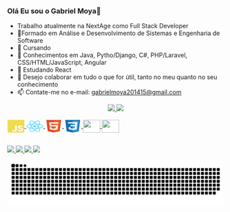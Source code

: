 ### Olá Eu sou o Gabriel Moya👋
- Trabalho atualmente na NextAge como Full Stack Developer
- 🏅Formado em Análise e Desenvolvimento de Sistemas e Engenharia de Software
- 📖 Cursando 
- 🏅 Conhecimentos em Java, Pytho/Django, C#, PHP/Laravel, CSS/HTML/JavaScript, Angular
- 🌱 Estudando React
- 👯 Desejo colaborar em tudo o que for útil, tanto no meu quanto no seu conhecimento
- 📫 Contate-me no e-mail: gabrielmoya201415@gmail.com

<div align="center">
  <a href="https://github.com/GabrielMoyaNascimento">
  <img height="180em" src="https://github-readme-stats.vercel.app/api?username=GabrielMoyaNascimento&show_icons=true&theme=dark&include_all_commits=true&count_private=true"/>
  <img height="180em" src="https://github-readme-stats.vercel.app/api/top-langs/?username=GabrielMoyaNascimento&layout=compact&langs_count=7&theme=dark"/>
</div>

<div style="display: inline_block"><br>
  <img align="center" height="30" width="40"
       src="https://raw.githubusercontent.com/devicons/devicon/master/icons/javascript/javascript-plain.svg">
  <img align="center" height="30" width="40" 
       src="https://raw.githubusercontent.com/devicons/devicon/master/icons/react/react-original.svg">
  <img align="center" height="30" width="40" 
       src="https://raw.githubusercontent.com/devicons/devicon/master/icons/html5/html5-original.svg">
  <img align="center" height="30" width="40" 
       src="https://raw.githubusercontent.com/devicons/devicon/master/icons/css3/css3-original.svg">
  <img align="center" height="30" width="40" 
       src="https://cdn.jsdelivr.net/gh/devicons/devicon/icons/vuejs/vuejs-original.svg">
  <img align="center" height="30" width="40" 
       src="https://cdn.jsdelivr.net/gh/devicons/devicon/icons/python/python-original.svg">
</div>
  
  ##
  
 <div> 
  <a href = "mailto:gabrielmoya201415@gmail.com">
    <img src="https://img.shields.io/badge/-Gmail-%23333?style=for-the-badge&logo=gmail&logoColor=white" target="_blank">
  </a>
  <a href="https://www.linkedin.com/in/gabriel-moya-961682195/" target="_blank">
    <img src="https://img.shields.io/badge/-Linkedin-%230077B5?style=for-the-badge&logo=linkedin&logoColor=white" target="_blank">   </a>
  <a href="https://www.facebook.com/gabriel.moya.180" target="_blank">
    <img src="https://img.shields.io/badge/-Facebook-%230077B5?style=for-the-badge&logo=facebook&logoColor=white" target="_blank">   </a>
  <a href="https://www.instagram.com/moyagabriel/" target="_blank">
    <img src="https://img.shields.io/badge/-Instagram-%23E4405F?style=for-the-badge&logo=instagram&logoColor=white"                 target="_blank">                                                                                                                   </a>
 
  ![Snake animation](https://github.com/GabrielMoyaIFPR/GabrielMoyaIFPR/blob/output/github-contribution-grid-snake.svg)
 
</div>
